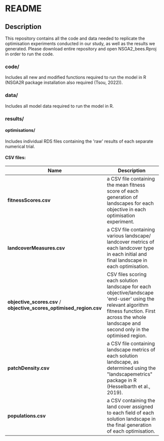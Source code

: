 # README

## **Description** 

This repository contains all the code and data needed to replicate the optimisation experiments conducted in our study, as well as the results we generated.
Please download entire repository and open NSGA2_bees.Rproj in order to run the code.

### **code/** 
Includes all new and modified functions required to run the model in R (NSGA2R package installation also required (Tsou, 2022)). 

### **data/**
Includes all model data required to run the model in R.

### **results/** 

#### **optimisations/** 
Includes individual RDS files containing the 'raw' results of each separate numerical trial.

#### **CSV files:**

| Name | Description |
| --- | --- |
|**fitnessScores.csv**| a CSV file containing the mean fitness score of each generation of landscapes for each objective in each optimisation experiment.|
|**landcoverMeasures.csv**| a CSV file containing various landscape/ landcover metrics of each landcover type in each initial and final landscape in each optimisation.|
|**objective_scores.csv** / **objective_scores_optimised_region.csv**| CSV files scoring each solution landscape for each objective/landscape 'end-user' using the relevant algorithm fitness function. First across the whole landscape and second only in the optimised region.|
|**patchDensity.csv**| a CSV file containing landscape metrics of each solution landscape, as determined using the "landscapemetrics" package in R (Hesselbarth et al., 2019).|
|**populations.csv**| a CSV containing the land cover assigned to each field of each solution landscape in the final generation of each optimisation.|

